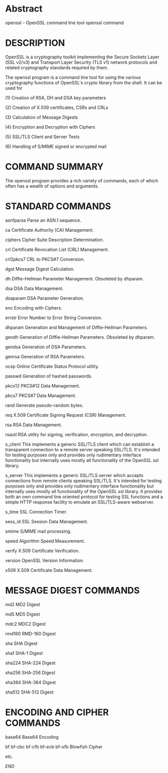 
Abstract
===
openssl - OpenSSL command line tool
openssl command


# DESCRIPTION

OpenSSL is a cryptography toolkit implementing the Secure Sockets Layer (SSL v2/v3) and Transport Layer Security (TLS v1) network protocols and related cryptography standards required by them.

The openssl program is a command line tool for using the various cryptography functions of OpenSSL's crypto library from the shell.  It can be used for

(1) Creation of RSA, DH and DSA key parameters

(2) Creation of X.509 certificates, CSRs and CRLs

(3) Calculation of Message Digests

(4) Encryption and Decryption with Ciphers

(5) SSL/TLS Client and Server Tests

(6) Handling of S/MIME signed or encrypted mail


# COMMAND SUMMARY

The openssl program provides a rich variety of commands, each of which often has a wealth of options and arguments.


# STANDARD COMMANDS

asn1parse Parse an ASN.1 sequence.

ca        Certificate Authority (CA) Management.

ciphers   Cipher Suite Description Determination.

crl       Certificate Revocation List (CRL) Management.

crl2pkcs7 CRL to PKCS#7 Conversion.

dgst      Message Digest Calculation.

dh        Diffie-Hellman Parameter Management.  Obsoleted by dhparam.

dsa       DSA Data Management.

dsaparam  DSA Parameter Generation.

enc       Encoding with Ciphers.

errstr    Error Number to Error String Conversion.

dhparam   Generation and Management of Diffie-Hellman Parameters.

gendh     Generation of Diffie-Hellman Parameters.  Obsoleted by dhparam.

gendsa    Generation of DSA Parameters.

genrsa    Generation of RSA Parameters.

ocsp      Online Certificate Status Protocol utility.

passwd    Generation of hashed passwords.

pkcs12    PKCS#12 Data Management.

pkcs7     PKCS#7 Data Management.

rand      Generate pseudo-random bytes.

req       X.509 Certificate Signing Request (CSR) Management.

rsa       RSA Data Management.

rsautl    RSA utility for signing, verification, encryption, and decryption.

s_client  This implements a generic SSL/TLS client which can establish a transparent connection to a remote server speaking SSL/TLS. It's intended for testing purposes only and provides only rudimentary interface functionality but internally uses mostly all functionality of the OpenSSL ssl library.

s_server  This implements a generic SSL/TLS server which accepts connections from remote clients speaking SSL/TLS. It's intended for testing purposes only and provides only rudimentary interface functionality but internally uses mostly all functionality of the OpenSSL ssl library.  It provides both an own command line oriented protocol for testing SSL functions and a simple HTTP response facility to emulate an SSL/TLS-aware webserver.

s_time    SSL Connection Timer.

sess_id   SSL Session Data Management.

smime     S/MIME mail processing.

speed     Algorithm Speed Measurement.

verify    X.509 Certificate Verification.

version   OpenSSL Version Information.

x509      X.509 Certificate Data Management.


# MESSAGE DIGEST COMMANDS

md2       MD2 Digest

md5       MD5 Digest

mdc2      MDC2 Digest

rmd160    RMD-160 Digest

sha       SHA Digest

sha1      SHA-1 Digest

sha224    SHA-224 Digest

sha256    SHA-256 Digest

sha384    SHA-384 Digest

sha512    SHA-512 Digest


# ENCODING AND CIPHER COMMANDS

base64    Base64 Encoding

bf bf-cbc bf-cfb bf-ecb bf-ofb Blowfish Cipher

etc.



*END*




